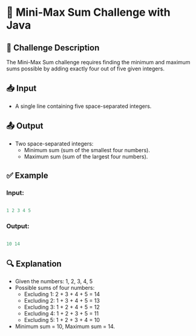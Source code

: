 # 📌 Mini-Max Sum Challenge with Java

## 📝 Challenge Description

The Mini-Max Sum challenge requires finding the minimum and maximum sums possible by adding exactly four out of five given integers.

## 📥 Input

* A single line containing five space-separated integers.

## 📤 Output

- Two space-separated integers:
  * Minimum sum (sum of the smallest four numbers).
  * Maximum sum (sum of the largest four numbers).

## ✅ Example

### Input:
``` java

1 2 3 4 5

```
### Output:
``` java

10 14

```
## 🔍 Explanation
- Given the numbers: 1, 2, 3, 4, 5
- Possible sums of four numbers:
  * Excluding 1: 2 + 3 + 4 + 5 = 14
  * Excluding 2: 1 + 3 + 4 + 5 = 13
  * Excluding 3: 1 + 2 + 4 + 5 = 12
  * Excluding 4: 1 + 2 + 3 + 5 = 11
  * Excluding 5: 1 + 2 + 3 + 4 = 10
- Minimum sum = 10, Maximum sum = 14.
